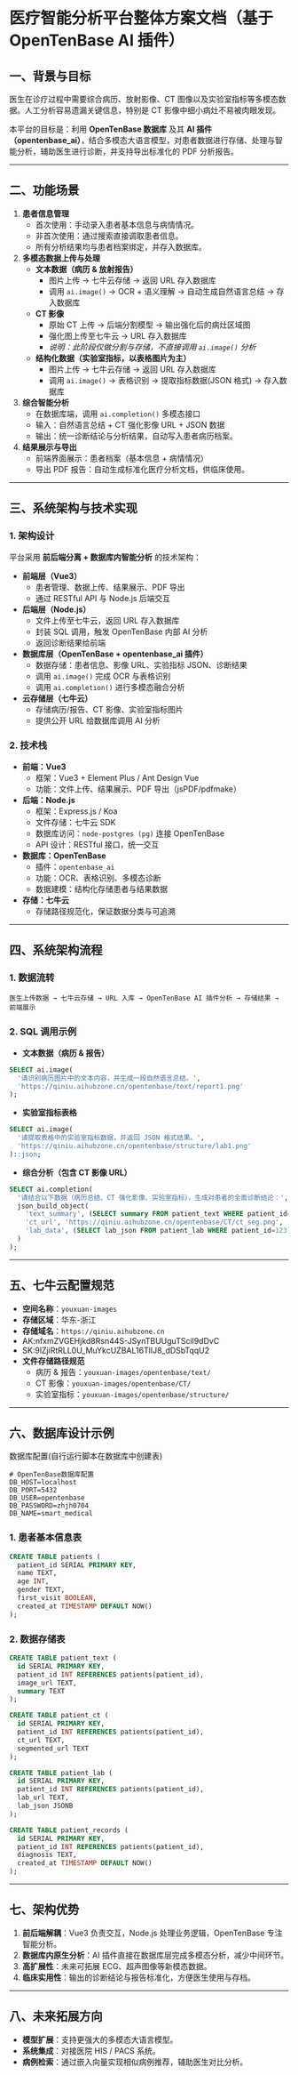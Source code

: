 # 医疗智能分析平台整体方案文档（基于 OpenTenBase AI 插件）

## 一、背景与目标

医生在诊疗过程中需要综合病历、放射影像、CT 图像以及实验室指标等多模态数据。人工分析容易遗漏关键信息，特别是 CT 影像中细小病灶不易被肉眼发现。

本平台的目标是：利用 **OpenTenBase 数据库** 及其 **AI 插件（opentenbase_ai）**，结合多模态大语言模型，对患者数据进行存储、处理与智能分析，辅助医生进行诊断，并支持导出标准化的 PDF 分析报告。

------

## 二、功能场景

1. **患者信息管理**
   - 首次使用：手动录入患者基本信息与病情情况。
   - 非首次使用：通过搜索直接调取患者信息。
   - 所有分析结果均与患者档案绑定，并存入数据库。
2. **多模态数据上传与处理**
   - **文本数据（病历 & 放射报告）**
     - 图片上传 → 七牛云存储 → 返回 URL 存入数据库
     - 调用 `ai.image()` → OCR + 语义理解 → 自动生成自然语言总结 → 存入数据库
   - **CT 影像**
     - 原始 CT 上传 → 后端分割模型 → 输出强化后的病灶区域图
     - 强化图上传至七牛云 → URL 存入数据库
     - *说明：此阶段仅做分割与存储，不直接调用 `ai.image()` 分析*
   - **结构化数据（实验室指标，以表格图片为主）**
     - 图片上传 → 七牛云存储 → 返回 URL 存入数据库
     - 调用 `ai.image()` → 表格识别 → 提取指标数据(JSON 格式) → 存入数据库
3. **综合智能分析**
   - 在数据库端，调用 `ai.completion()` 多模态接口
   - 输入：自然语言总结 + CT 强化影像 URL + JSON 数据
   - 输出：统一诊断结论与分析结果，自动写入患者病历档案。
4. **结果展示与导出**
   - 前端界面展示：患者档案（基本信息 + 病情情况）
   - 导出 PDF 报告：自动生成标准化医疗分析文档，供临床使用。

------

## 三、系统架构与技术实现

### 1. 架构设计

平台采用 **前后端分离 + 数据库内智能分析** 的技术架构：

- **前端层（Vue3）**
  - 患者管理、数据上传、结果展示、PDF 导出
  - 通过 RESTful API 与 Node.js 后端交互
- **后端层（Node.js）**
  - 文件上传至七牛云，返回 URL 存入数据库
  - 封装 SQL 调用，触发 OpenTenBase 内部 AI 分析
  - 返回诊断结果给前端
- **数据库层（OpenTenBase + opentenbase_ai 插件）**
  - 数据存储：患者信息、影像 URL、实验指标 JSON、诊断结果
  - 调用 `ai.image()` 完成 OCR 与表格识别
  - 调用 `ai.completion()` 进行多模态融合分析
- **云存储层（七牛云）**
  - 存储病历/报告、CT 影像、实验室指标图片
  - 提供公开 URL 给数据库调用 AI 分析

### 2. 技术栈

- **前端：Vue3**
  - 框架：Vue3 + Element Plus / Ant Design Vue
  - 功能：文件上传、结果展示、PDF 导出（jsPDF/pdfmake）
- **后端：Node.js**
  - 框架：Express.js / Koa
  - 文件存储：七牛云 SDK
  - 数据库访问：`node-postgres (pg)` 连接 OpenTenBase
  - API 设计：RESTful 接口，统一交互
- **数据库：OpenTenBase**
  - 插件：`opentenbase_ai`
  - 功能：OCR、表格识别、多模态诊断
  - 数据建模：结构化存储患者与结果数据
- **存储：七牛云**
  - 存储路径规范化，保证数据分类与可追溯

------

## 四、系统架构流程

### 1. 数据流转

```
医生上传数据 → 七牛云存储 → URL 入库 → OpenTenBase AI 插件分析 → 存储结果 → 前端展示
```

### 2. SQL 调用示例

- **文本数据（病历 & 报告）**

```sql
SELECT ai.image(
  '请识别病历图片中的文本内容，并生成一段自然语言总结。',
  'https://qiniu.aihubzone.cn/opentenbase/text/report1.png'
);
```

- **实验室指标表格**

```sql
SELECT ai.image(
  '请提取表格中的实验室指标数据，并返回 JSON 格式结果。',
  'https://qiniu.aihubzone.cn/opentenbase/structure/lab1.png'
)::json;
```

- **综合分析（包含 CT 影像 URL）**

```sql
SELECT ai.completion(
  '请结合以下数据（病历总结、CT 强化影像、实验室指标），生成对患者的全面诊断结论：',
  json_build_object(
    'text_summary', (SELECT summary FROM patient_text WHERE patient_id=123),
    'ct_url', 'https://qiniu.aihubzone.cn/opentenbase/CT/ct_seg.png',
    'lab_data', (SELECT lab_json FROM patient_lab WHERE patient_id=123)
  )
);
```

------

## 五、七牛云配置规范

- **空间名称**：`youxuan-images`
- **存储区域**：华东-浙江
- **存储域名**：`https://qiniu.aihubzone.cn`
- AK:nfxmZVGEHjkd8Rsn44S-JSynTBUUguTScil9dDvC
- SK:9lZjiRtRLL0U_MuYkcUZBAL16TlIJ8_dDSbTqqU2
- **文件存储路径规范**
  - 病历 & 报告：`youxuan-images/opentenbase/text/`
  - CT 影像：`youxuan-images/opentenbase/CT/`
  - 实验室指标：`youxuan-images/opentenbase/structure/`

------

## 六、数据库设计示例

数据库配置(自行运行脚本在数据库中创建表)

```
# OpenTenBase数据库配置
DB_HOST=localhost
DB_PORT=5432
DB_USER=opentenbase
DB_PASSWORD=zhjh0704
DB_NAME=smart_medical
```

### 1. 患者基本信息表

```sql
CREATE TABLE patients (
  patient_id SERIAL PRIMARY KEY,
  name TEXT,
  age INT,
  gender TEXT,
  first_visit BOOLEAN,
  created_at TIMESTAMP DEFAULT NOW()
);
```

### 2. 数据存储表

```sql
CREATE TABLE patient_text (
  id SERIAL PRIMARY KEY,
  patient_id INT REFERENCES patients(patient_id),
  image_url TEXT,
  summary TEXT
);

CREATE TABLE patient_ct (
  id SERIAL PRIMARY KEY,
  patient_id INT REFERENCES patients(patient_id),
  ct_url TEXT,
  segmented_url TEXT
);

CREATE TABLE patient_lab (
  id SERIAL PRIMARY KEY,
  patient_id INT REFERENCES patients(patient_id),
  lab_url TEXT,
  lab_json JSONB
);

CREATE TABLE patient_records (
  id SERIAL PRIMARY KEY,
  patient_id INT REFERENCES patients(patient_id),
  diagnosis TEXT,
  created_at TIMESTAMP DEFAULT NOW()
);
```

------

## 七、架构优势

1. **前后端解耦**：Vue3 负责交互，Node.js 处理业务逻辑，OpenTenBase 专注智能分析。
2. **数据库内原生分析**：AI 插件直接在数据库层完成多模态分析，减少中间环节。
3. **高扩展性**：未来可拓展 ECG、超声图像等新模态数据。
4. **临床实用性**：输出的诊断结论与报告标准化，方便医生使用与存档。

------

## 八、未来拓展方向

- **模型扩展**：支持更强大的多模态大语言模型。
- **系统集成**：对接医院 HIS / PACS 系统。
- **病例检索**：通过嵌入向量实现相似病例推荐，辅助医生对比分析。